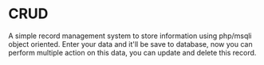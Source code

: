# CRUD
A simple record management system to store information using php/msqli object oriented. Enter your data and it'll be save to database, now you can perform multiple action on this data, you can update and delete this record.
